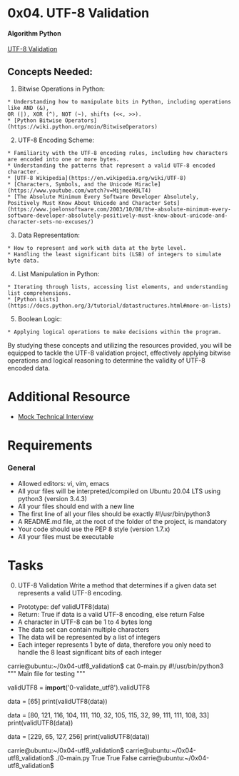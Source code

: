 # 0x04. UTF-8 Validation
#### Algorithm Python

[UTF-8 Validation](https://intranet.alxswe.com/projects/1217)

## Concepts Needed:
   1. Bitwise Operations in Python:

	* Understanding how to manipulate bits in Python, including operations like AND (&), 
	OR (|), XOR (^), NOT (~), shifts (<<, >>).
	* [Python Bitwise Operators](https://wiki.python.org/moin/BitwiseOperators)
   2. UTF-8 Encoding Scheme:

	* Familiarity with the UTF-8 encoding rules, including how characters are encoded into one or more bytes.
	* Understanding the patterns that represent a valid UTF-8 encoded character.
	* [UTF-8 Wikipedia](https://en.wikipedia.org/wiki/UTF-8)
	* [Characters, Symbols, and the Unicode Miracle](https://www.youtube.com/watch?v=MijmeoH9LT4)
	* [The Absolute Minimum Every Software Developer Absolutely, Positively Must Know About Unicode and Character Sets](https://www.joelonsoftware.com/2003/10/08/the-absolute-minimum-every-software-developer-absolutely-positively-must-know-about-unicode-and-character-sets-no-excuses/)
   3. Data Representation:

	* How to represent and work with data at the byte level.
	* Handling the least significant bits (LSB) of integers to simulate byte data.
   4. List Manipulation in Python:

	* Iterating through lists, accessing list elements, and understanding list comprehensions.
	* [Python Lists](https://docs.python.org/3/tutorial/datastructures.html#more-on-lists)
   5. Boolean Logic:

	* Applying logical operations to make decisions within the program.

By studying these concepts and utilizing the resources provided, 
you will be equipped to tackle the UTF-8 validation project, 
effectively applying bitwise operations and logical reasoning to determine the validity of UTF-8 encoded data.

# Additional Resource
   * [Mock Technical Interview](https://www.youtube.com/watch?feature=shared&v=QvqvMxg24gY)

# Requirements

### General
* Allowed editors: vi, vim, emacs
* All your files will be interpreted/compiled on Ubuntu 20.04 LTS using python3 (version 3.4.3)
* All your files should end with a new line
* The first line of all your files should be exactly #!/usr/bin/python3
* A README.md file, at the root of the folder of the project, is mandatory
* Your code should use the PEP 8 style (version 1.7.x)
* All your files must be executable


# Tasks

0. UTF-8 Validation
Write a method that determines if a given data set represents a valid UTF-8 encoding.

* Prototype: def validUTF8(data)
* Return: True if data is a valid UTF-8 encoding, else return False
* A character in UTF-8 can be 1 to 4 bytes long
* The data set can contain multiple characters
* The data will be represented by a list of integers
* Each integer represents 1 byte of data, 
therefore you only need to handle the 8 least significant bits of each integer

carrie@ubuntu:~/0x04-utf8_validation$ cat 0-main.py
#!/usr/bin/python3
"""
Main file for testing
"""

validUTF8 = __import__('0-validate_utf8').validUTF8

data = [65]
print(validUTF8(data))

data = [80, 121, 116, 104, 111, 110, 32, 105, 115, 32, 99, 111, 111, 108, 33]
print(validUTF8(data))

data = [229, 65, 127, 256]
print(validUTF8(data))

carrie@ubuntu:~/0x04-utf8_validation$
carrie@ubuntu:~/0x04-utf8_validation$ ./0-main.py
True
True
False
carrie@ubuntu:~/0x04-utf8_validation$
